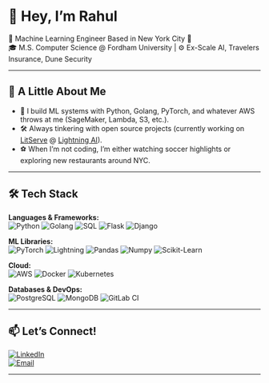 # 👋 Hey, I’m Rahul

🚀 Machine Learning Engineer Based in New York City 🗽<br>
🎓 M.S. Computer Science @ Fordham University | ⚙️ Ex-Scale AI, Travelers Insurance, Dune Security

---

## 🌱 A Little About Me
- 🧰 I build ML systems with Python, Golang, PyTorch, and whatever AWS throws at me (SageMaker, Lambda, S3, etc.).
- 🛠️ Always tinkering with open source projects (currently working on [LitServe](https://github.com/Lightning-AI/LitServe) @ [Lightning AI](https://github.com/Lightning-AI)).
- ⚽ When I’m not coding, I’m either watching soccer highlights or exploring new restaurants around NYC.
---

## 🛠️ Tech Stack

**Languages & Frameworks:**  
![Python](https://img.shields.io/badge/Python-333?style=flat&logo=python)
![Golang](https://img.shields.io/badge/Go-333?style=flat&logo=go)
![SQL](https://img.shields.io/badge/SQL-333?style=flat&logo=postgresql)
![Flask](https://img.shields.io/badge/Flask-333?style=flat&logo=flask)
![Django](https://img.shields.io/badge/Django-333?style=flat&logo=django)

**ML Libraries:** <br>
![PyTorch](https://img.shields.io/badge/PyTorch-333?style=flat&logo=pytorch)
![Lightning](https://img.shields.io/badge/-Lightning-792ee5?logo=pytorchlightning&logoColor=white)
![Pandas](https://img.shields.io/badge/Pandas-333?style=flat&logo=pandas)
![Numpy](https://img.shields.io/badge/Numpy-333?style=flat&logo=numpy)
![Scikit-Learn](https://img.shields.io/badge/scikit--learn-F7931E?style=flat-square&logo=scikit-learn&logoColor=white)


**Cloud:**  
![AWS](https://img.shields.io/badge/AWS-333?style=flat&logo=amazonaws)
![Docker](https://img.shields.io/badge/Docker-333?style=flat&logo=docker)
![Kubernetes](https://img.shields.io/badge/Kubernetes-333?style=flat&logo=kubernetes)

**Databases & DevOps:**  
![PostgreSQL](https://img.shields.io/badge/PostgreSQL-333?style=flat&logo=postgresql)
![MongoDB](https://img.shields.io/badge/MongoDB-333?style=flat&logo=mongodb)
![GitLab CI](https://img.shields.io/badge/GitLab_CI/CD-333?style=flat&logo=gitlab)

---

## 📫 Let’s Connect!

[![LinkedIn](https://img.shields.io/badge/-LinkedIn-0A66C2?style=flat&logo=linkedin&logoColor=white)](https://linkedin.com/in/kumarrah)  
[![Email](https://img.shields.io/badge/-Gmail-D14836?style=flat&logo=gmail&logoColor=white)](mailto:kumarrah2002@gmail.com)

---

